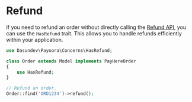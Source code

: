 # Refund

If you need to refund an order without directly calling the [Refund API](api/refund-api.md), you can use the `HasRefund` trait. This allows you to handle refunds efficiently within your application.

```php
use Dasundev\Payoora\Concerns\HasRefund;

class Order extends Model implements PayHereOrder
{
    use HasRefund;
}

// Refund an order.
Order::find('ORD1234')->refund();
```
